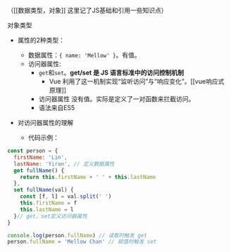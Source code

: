 （[[数据类型，对象]] 这里记了JS基础和引用一些知识点）

对象类型
- 属性的2种类型：
	- 数据属性：`{ name: 'Mellow' }`。有值。
	- 访问器属性:
		- `get`和`set`。**get/set 是 JS 语言标准中的访问控制机制**
			- Vue 利用了这一机制实现“监听访问”与“响应变化”。[[vue响应式原理]]
		- 访问器属性 没有值。实际是定义了一对函数来拦截访问。
		- 语法来自ES5

- 对访问器属性的理解
	- 代码示例：
```js
const person = {
  firstName: 'Lin',
  lastName: 'Yiran', // 定义数据属性
  get fullName() {
    return this.firstName + ' ' + this.lastName
  },
  set fullName(val) {
    const [f, l] = val.split(' ')
    this.firstName = f
    this.lastName = l
  }// get，set定义访问器属性
}

console.log(person.fullName) // 读取时触发 get
person.fullName = 'Mellow Chan' // 赋值时触发 set
```

